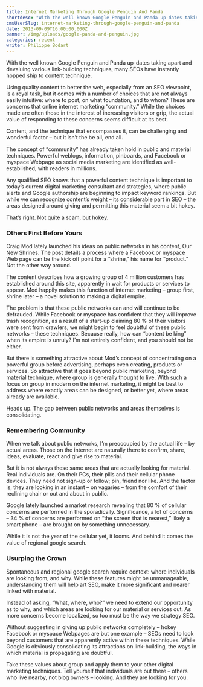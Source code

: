 ```yaml
---
title: Internet Marketing Through Google Penguin And Panda
shortdesc: "With the well known Google Penguin and Panda up-dates taking apart and devaluing various link-building techniques, many SEOs have instantly hopped ship to content technique."
cmsUserSlug: internet-marketing-through-google-penguin-and-panda
date: 2013-09-09T16:00:00.000Z
banner: /img/uploads/google-panda-and-penguin.jpg
categories: recent
writer: Philippe Bodart
---
```


With the well known Google Penguin and Panda up-dates taking apart and devaluing various link-building techniques, many SEOs have instantly hopped ship to content technique.

Using quality content to better the web, especially from an SEO viewpoint, is a royal task, but it comes with a number of choices that are not always easily intuitive: where to post, on what foundation, and to whom? These are concerns that online internet marketing “community.” While the choices made are often those in the interest of increasing visitors or grip, the actual value of responding to these concerns seems difficult at its best.

Content, and the technique that encompasses it, can be challenging and wonderful factor – but it isn’t the be all, end all.

The concept of “community” has already taken hold in public and material techniques. Powerful weblogs, information, pinboards, and Facebook or myspace Webpage as social media marketing are identified as well-established, with readers in millions.

Any qualified SEO knows that a powerful content technique is important to today’s current digital marketing consultant and strategies, where public alerts and Google authorship are beginning to impact keyword rankings. But while we can recognize content’s weight – its considerable part in SEO – the areas designed around giving and permitting this material seem a bit hokey.

That’s right. Not quite a scam, but hokey.

### Others First Before Yours

Craig Mod lately launched his ideas on public networks in his content, Our New Shrines. The post details a process where a Facebook or myspace Web page can be the kick off point for a “shrine,” his name for “product.” Not the other way around.

The content describes how a growing group of 4 million customers has established around this site, apparently in wait for products or services to appear. Mod happily makes this function of internet marketing – group first, shrine later – a novel solution to making a digital empire.

The problem is that these public networks can and will continue to be defrauded. While Facebook or myspace has confident that they will improve trash recognition, as a result of a start-up claiming 80 % of their visitors were sent from crawlers, we might begin to feel doubtful of these public networks – these techniques. Because really, how can “content be king” when its empire is unruly? I’m not entirely confident, and you should not be either.

But there is something attractive about Mod’s concept of concentrating on a powerful group before advertising, perhaps even creating, products or services. So attractive that it goes beyond public marketing, beyond material technique, where group is generally thought to live. With such a focus on group in modern on the internet marketing, it might be best to address where exactly areas can be designed, or better yet, where areas already are available.

Heads up. The gap between public networks and areas themselves is consolidating.

### Remembering Community

When we talk about public networks, I’m preoccupied by the actual life – by actual areas. Those on the internet are naturally there to confirm, share, ideas, evaluate, react and give rise to material.

But it is not always these same areas that are actually looking for material. Real individuals are. On their PCs, their pills and their cellular phone devices. They need not sign-up or follow; pin, friend nor like. And the factor is, they are looking in an instant – on vagaries – from the comfort of their reclining chair or out and about in public.

Google lately launched a market research revealing that 80 % of cellular concerns are performed in the sporadically. Significance, a lot of concerns – 34 % of concerns are performed on “the screen that is nearest,” likely a smart phone – are brought on by something unnecessary.

While it is not the year of the cellular yet, it looms. And behind it comes the value of regional google search.

### Usurping the Crown

Spontaneous and regional google search require context: where individuals are looking from, and why. While these features might be unmanageable, understanding them will help art SEO, make it more significant and nearer linked with material.

Instead of asking, “What, where, who?” we need to extend our opportunity as to why, and which areas are looking for our material or services out. As more concerns become localized, so too must be the way we strategy SEO.

Without suggesting in giving up public networks completely – hokey Facebook or myspace Webpages are but one example – SEOs need to look beyond customers that are apparently active within these techniques. While Google is obviously consolidating its attractions on link-building, the ways in which material is propagating are doubtful.

Take these values about group and apply them to your other digital marketing techniques. Tell yourself that individuals are out there – others who live nearby, not blog owners – looking. And they are looking for you.